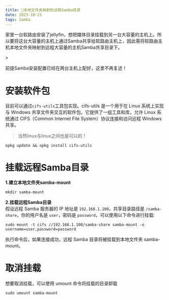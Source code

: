 ```yaml
---
title: 🍇本地文件夹映射到远程Samba目录
date: 2023-10-21
tags: Samba
---
```


家里一台软路由安装了jellyfin，想把媒体目录挂载到另一台大容量的主机上。所以要将这台大容量的主机上通过Samba共享给软路由主机上，因此需将软路由主机本地文件夹映射到远程大容量的主机Samba共享目录下。
<!--more-->>
前提Samba安装配置已经在两台主机上配好，这里不再复述！

# 安装软件包

目前可以通过`cifs-utils`工具包实现。cifs-utils 是一个用于在 Linux 系统上实现与 Windows 共享文件夹交互的软件包。它提供了一组工具和库，允许 Linux 系统通过 CIFS（Common Internet File System）协议连接和访问远程 Windows 共享。

> 当然linux与linux之间也是可以的！

```shell
opkg update && opkg install cifs-utils
```

# 挂载远程Samba目录

**1.建立本地文件夹samba-mount**

`mkdir samba-mount`

**2.挂载远程Samba目录**  
假设远程 Samba 服务器的 IP 地址是 `192.168.1.100`，共享目录路径是 `/samba-share`，你的用户名是 `user`，密码是 `password`，可以使用以下命令进行挂载:

```shell
sudo mount -t cifs //192.168.1.100/samba-share samba-mount -o username=user,password=password
```

执行命令后，如果连接成功，远程 Samba 目录将被挂载到本地文件夹 samba-mount。

# 取消挂载

想要取消挂载，可以使用 umount 命令将挂载的目录卸载

```shell
sudo umount samba-mount
```
